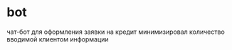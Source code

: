 # bot
чат-бот для оформления заявки на кредит
минимизировал количество вводимой клиентом информации

